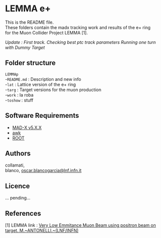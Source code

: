 # LEMMA e+  

This is the README file.  
These folders contain the madx tracking work and results of the e+ ring  
for the Muon Collider Project LEMMA [1].  

_Update : First track. Checking best ptc track parameters_
         _Running one turn with Dummy Target_
 
## Folder structure
`LEMMAp`  
-`README.md` : Description and new info  
-`lat` : Lattice version of the e+ ring  
-`targ` : Target versions for the muon production  
-`work` : la roba  
-`toshow` : stuff  

## Software Requirements
* [MAD-X v5.X.X](http://madx.web.cern.ch/madx/)
* [awk](https://en.wikipedia.org/wiki/AWK)
* [ROOT](https://root.cern.ch/)

## Authors
collamati,  
blanco, oscar.blancogarcia@lnf.infn.it  

## Licence
... pending...  

## References   
[1] LEMMA link : [Very Low Emmitance Muon Beam using positron beam on target. M.~ANTONELLI.~(LNF/INFN)](https://agenda.infn.it/getFile.py/access?contribId=15&sessionId=0&resId=0&materialId=slides&confId=12202)  


